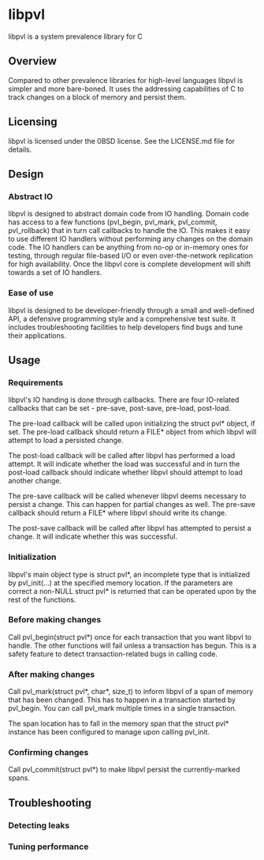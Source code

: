 # libpvl
libpvl is a system prevalence library for C

## Overview

Compared to other prevalence libraries for high-level languages libpvl is simpler and more bare-boned. It uses the addressing capabilities of C to track changes on a block of memory and persist them.

## Licensing

libpvl is licensed under the 0BSD license. See the LICENSE.md file for details.

## Design

### Abstract IO

libpvl is designed to abstract domain code from IO handling. Domain code has access to a few functions (pvl_begin, pvl_mark, pvl_commit, pvl_rollback) that in turn call callbacks to handle the IO. This makes it easy to use different IO handlers without performing any changes on the domain code. The IO handlers can be anything from no-op or in-memory ones for testing, through regular file-based I/O or even over-the-network replication for high availability. Once the libpvl core is complete development will shift towards a set of IO handlers.

### Ease of use

libpvl is designed to be developer-friendly through a small and well-defined API, a defensive programming style and a comprehensive test suite. It includes troubleshooting facilities to help developers find bugs and tune their applications.

## Usage

### Requirements

libpvl's IO handing is done through callbacks. There are four IO-related callbacks that can be set - pre-save, post-save, pre-load, post-load.

The pre-load callback will be called upon initializing the struct pvl\* object, if set. The pre-load callback should return a FILE\* object from which libpvl will attempt to load a persisted change.

The post-load callback will be called after libpvl has performed a load attempt. It will indicate whether the load  was successful and in turn the post-load callback should indicate whether libpvl should attempt to load another change.

The pre-save callback will be called whenever libpvl deems necessary to persist a change. This can happen for partial changes as well. The pre-save callback should return a FILE\* where libpvl should write its change.

The post-save callback will be called after libpvl has attempted to persist a change. It will indicate whether this was successful.

### Initialization

libpvl's main object type is struct pvl\*, an incomplete type that is initialized by pvl_init(...) at the specified memory location. If the parameters are correct a non-NULL struct pvl\* is returned that can be operated upon by the rest of the functions.

### Before making changes

Call pvl_begin(struct pvl\*) once for each transaction that you want libpvl to handle. The other functions will fail unless a transaction has begun. This is a safety feature to detect transaction-related bugs in calling code.

### After making changes

Call pvl_mark(struct pvl\*, char*, size_t) to inform libpvl of a span of memory that has been changed. This has to happen in a transaction started by pvl_begin. You can call pvl_mark multiple times in a single transaction.

The span location has to fall in the memory span that the struct pvl\* instance has been configured to manage upon calling pvl_init.

### Confirming changes

Call pvl_commit(struct pvl\*) to make libpvl persist the currently-marked spans.

## Troubleshooting

### Detecting leaks

### Tuning performance
